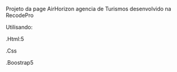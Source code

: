 Projeto da page AirHorizon agencia de Turismos desenvolvido na RecodePro

Utilisando:

.Html:5

.Css

.Boostrap5
